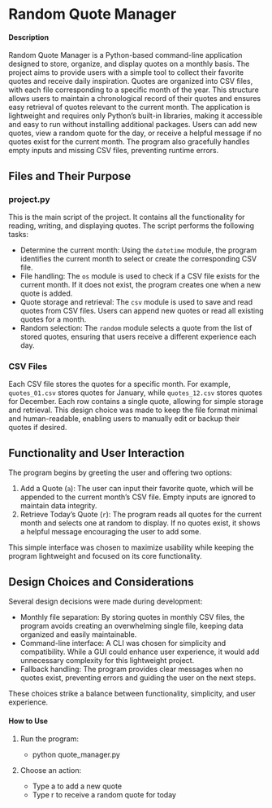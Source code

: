 # Random Quote Manager

#### Description
Random Quote Manager is a Python-based command-line application designed to store, organize, and display quotes on a monthly basis.
The project aims to provide users with a simple tool to collect their favorite quotes and receive daily inspiration.
Quotes are organized into CSV files, with each file corresponding to a specific month of the year.
This structure allows users to maintain a chronological record of their quotes and ensures easy retrieval of quotes relevant to the current month.
The application is lightweight and requires only Python’s built-in libraries, making it accessible and easy to run without installing additional packages.
Users can add new quotes, view a random quote for the day, or receive a helpful message if no quotes exist for the current month. The program also gracefully handles empty inputs and missing CSV files, preventing runtime errors.


## Files and Their Purpose
### project.py
This is the main script of the project. It contains all the functionality for reading, writing, and displaying quotes. The script performs the following tasks:

- Determine the current month: Using the `datetime` module, the program identifies the current month to select or create the corresponding CSV file.
- File handling: The `os` module is used to check if a CSV file exists for the current month. If it does not exist, the program creates one when a new quote is added.
- Quote storage and retrieval: The `csv` module is used to save and read quotes from CSV files. Users can append new quotes or read all existing quotes for a month.
- Random selection: The `random` module selects a quote from the list of stored quotes, ensuring that users receive a different experience each day.
### CSV Files
Each CSV file stores the quotes for a specific month. For example, `quotes_01.csv` stores quotes for January, while `quotes_12.csv` stores quotes for December. Each row contains a single quote, allowing for simple storage and retrieval. This design choice was made to keep the file format minimal and human-readable, enabling users to manually edit or backup their quotes if desired.

## Functionality and User Interaction
The program begins by greeting the user and offering two options:
1. Add a Quote (`a`): The user can input their favorite quote, which will be appended to the current month’s CSV file. Empty inputs are ignored to maintain data integrity.
2. Retrieve Today’s Quote (`r`): The program reads all quotes for the current month and selects one at random to display. If no quotes exist, it shows a helpful message encouraging the user to add some.

This simple interface was chosen to maximize usability while keeping the program lightweight and focused on its core functionality.

## Design Choices and Considerations

Several design decisions were made during development:

- Monthly file separation: By storing quotes in monthly CSV files, the program avoids creating an overwhelming single file, keeping data organized and easily maintainable.
- Command-line interface: A CLI was chosen for simplicity and compatibility. While a GUI could enhance user experience, it would add unnecessary complexity for this lightweight project.
- Fallback handling: The program provides clear messages when no quotes exist, preventing errors and guiding the user on the next steps.

These choices strike a balance between functionality, simplicity, and user experience.

#### How to Use
1. Run the program:
    - python quote_manager.py

2. Choose an action:
    - Type a to add a new quote
    - Type r to receive a random quote for today
